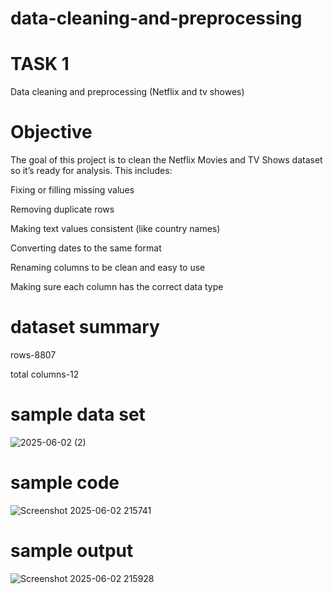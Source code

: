 # data-cleaning-and-preprocessing
# TASK 1
Data cleaning and preprocessing (Netflix and tv showes)
# Objective

The goal of this project is to clean the Netflix Movies and TV Shows dataset so it’s ready for analysis. This includes:

Fixing or filling missing values

Removing duplicate rows

Making text values consistent (like country names)

Converting dates to the same format

Renaming columns to be clean and easy to use

Making sure each column has the correct data type

# dataset summary
rows-8807

total columns-12

# sample data set

![2025-06-02 (2)](https://github.com/user-attachments/assets/ee0ce550-c6c6-4c72-8911-83121391c134)

# sample code

![Screenshot 2025-06-02 215741](https://github.com/user-attachments/assets/23a0fe0e-0ad2-4921-a129-ed86edbe6536)

# sample output
![Screenshot 2025-06-02 215928](https://github.com/user-attachments/assets/9be5cae8-019f-4774-9e3a-dea651f0e5b0)





 
